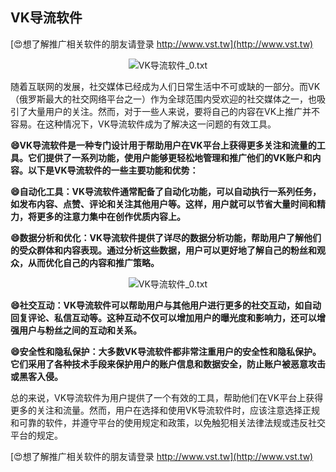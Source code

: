 ## **VK导流软件**

[😍想了解推广相关软件的朋友请登录 http://www.vst.tw](http://www.vst.tw)

 <center><img src="https://vst.tw/MP4/tuiguang/png/0.png" alt="VK导流软件_0.txt"></center>

随着互联网的发展，社交媒体已经成为人们日常生活中不可或缺的一部分。而VK（俄罗斯最大的社交网络平台之一）作为全球范围内受欢迎的社交媒体之一，也吸引了大量用户的关注。然而，对于一些人来说，要将自己的内容在VK上推广并不容易。在这种情况下，VK导流软件成为了解决这一问题的有效工具。

**😄VK导流软件是一种专门设计用于帮助用户在VK平台上获得更多关注和流量的工具。它们提供了一系列功能，使用户能够更轻松地管理和推广他们的VK账户和内容。以下是VK导流软件的一些主要功能和优势：**

**😄自动化工具：VK导流软件通常配备了自动化功能，可以自动执行一系列任务，如发布内容、点赞、评论和关注其他用户等。这样，用户就可以节省大量时间和精力，将更多的注意力集中在创作优质内容上。**

**😄数据分析和优化：VK导流软件提供了详尽的数据分析功能，帮助用户了解他们的受众群体和内容表现。通过分析这些数据，用户可以更好地了解自己的粉丝和观众，从而优化自己的内容和推广策略。**

 <center><img src="https://vst.tw/MP4/tuiguang/png/4.png" alt="VK导流软件_0.txt"></center>

**😄社交互动：VK导流软件可以帮助用户与其他用户进行更多的社交互动，如自动回复评论、私信互动等。这种互动不仅可以增加用户的曝光度和影响力，还可以增强用户与粉丝之间的互动和关系。**

**😄安全性和隐私保护：大多数VK导流软件都非常注重用户的安全性和隐私保护。它们采用了各种技术手段来保护用户的账户信息和数据安全，防止账户被恶意攻击或黑客入侵。**

总的来说，VK导流软件为用户提供了一个有效的工具，帮助他们在VK平台上获得更多的关注和流量。然而，用户在选择和使用VK导流软件时，应该注意选择正规和可靠的软件，并遵守平台的使用规定和政策，以免触犯相关法律法规或违反社交平台的规定。

[😍想了解推广相关软件的朋友请登录 http://www.vst.tw](http://www.vst.tw)



